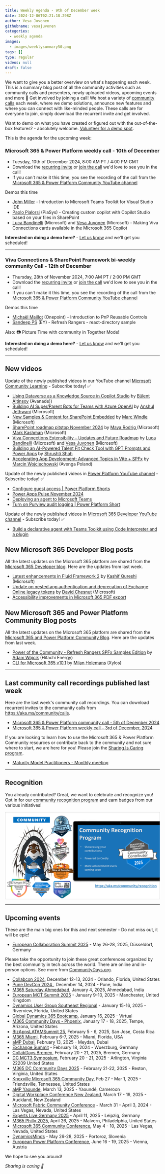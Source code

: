 ```yaml
---
title: Weekly Agenda - 9th of December week
date: 2024-12-06T02:21:18.298Z
author: Vesa Juvonen
githubname: vesajuvonen
categories:
  - weekly agenda
images:
  - images/weeklysummary50.png
tags: []
type: regular
videos: null
draft: false
---
```


We want to give you a better overview on what's happening each week. This is a summary blog post of all the community activities such as community calls and presenters, newly uploaded videos, upcoming events and more 🚀 
Get involved by joining a call! We host a variety of [community calls](https://aka.ms/community/calls) each week, where we demo solutions, announce new features and where you can connect with like-minded people. These calls are for everyone to join, simply download the recurrent invite and get involved. 

Want to demo on what you have created or figured out with the out-of-the-box features? - absolutely welcome. [Volunteer for a demo spot](https://aka.ms/community/request/demo).

This is the agenda for the upcoming week:

### Microsoft 365 & Power Platform weekly call - 10th of December

* Tuesday, 10th of December 2024, 8:00 AM PT / 4:00 PM GMT
* Download the [recurring invite](https://aka.ms/m365-dev-call) or [join the call](https://aka.ms/m365-dev-call-join) we'd love to see you in the call!
* If you can't make it this time, you see the recording of the call from the [Microsoft 365 & Power Platform Community YouTube channel](https://www.youtube.com/playlist?list=PLR9nK3mnD-OUQOW86tT5dkCRQAVGY7DlH)

Demos this time

* [John Miller](https://www.linkedin.com/in/therealjohn/) - Introduction to Microsoft Teams Toolkit for Visual Studio IDE
* [Paolo Pialorsi](https://www.linkedin.com/in/paolopialorsi/) (PiaSys) - Creating custom copilot with Copilot Studio based on your files in SharePoint
* [Luca Bandinelli](https://www.linkedin.com/in/luca-bandinelli-37b209/)  (Microsoft) and [Vesa Juvonen](https://www.linkedin.com/in/vesajuvonen/) (Microsoft)  - Making Viva Connections cards available in the Microsoft 365 Copilot

**Interested on doing a demo here?** - [Let us know](https://aka.ms/community/request/demo) and we'll get you scheduled!

---

### Viva Connections & SharePoint Framework bi-weekly community Call - 12th of December

* Thursday, 28th of November 2024, 7:00 AM PT / 2:00 PM GMT
* Download the [recurring invite](https://aka.ms/spdev-spfx-call) or [join the call](https://aka.ms/spdev-spfx-call-join) we'd love to see you in the call!
* If you can't make it this time, you see the recording of the call from the [Microsoft 365 & Power Platform Community YouTube channel](https://www.youtube.com/watch?v=gAqUr9wa2_0&list=PLR9nK3mnD-OURfm5Ypu-wK52cxBv_gXCA)

Demos this time

* [Michaël Maillot](https://www.linkedin.com/in/micha%C3%ABl-maillot-92b650334/) (Onepoint) - Introduction to PnP Reusable Controls
* [Sandeep PS](https://www.linkedin.com/in/sandeepps1299/) (EY) - Refresh Rangers - react-directory sample

Also: 📷 Picture Time with community in Together Mode!

**Interested on doing a demo here?** - [Let us know](https://aka.ms/community/request/demo) and we'll get you scheduled!

---

## New videos 

Update of the newly published videos in our YouTube channel [Microsoft Community Learning](https://www.youtube.com/@MicrosoftCommunityLearning) - Subscribe today! ✅


* [Using Dataverse as a Knowledge Source in Copilot Studio](https://www.youtube.com/watch?v=UnCEg5JEk0w) by [Bülent Altinsoy](https://www.linkedin.com/in/buelent-altinsoy) (Avanade))
* [Building AI Super/Parent Bots for Teams with Azure OpenAI](https://www.youtube.com/watch?v=gFPXpMuhYBc) by  [Anshul Jethwani](https://www.linkedin.com/in/ajethwani) (Microsoft)
* [New Samples & Content for SharePoint Embedded](https://www.youtube.com/watch?v=KB3Tt-z3zA8) by [Marc Windle](https://www.linkedin.com/in/marc-windle-908b3055/) (Microsoft)
* [SharePoint roadmap pitstop November 2024](https://www.youtube.com/watch?v=sY_nPgVmPtE) by [Maya Rodrig ](https://www.linkedin.com/in/maya-rodrig-95545a2)(Microsoft)  [Mark Kashman](ttps://www.linkedin.com/in/mark-kashman) (Microsoft)
* [Viva Connections Extensibility – Updates and Future Roadmap](https://www.youtube.com/watch?v=AvKJrbzV1TM) by [Luca Bandinelli](https://www.linkedin.com/in/luca-bandinelli-37b209) (Microsoft) and [Vesa Juvonen](https://www.linkedin.com/in/vesajuvonen) (Microsoft)   
* [Building an AI-Powered Talent Fit Check Tool with GPT Prompts and Power Apps](https://www.youtube.com/watch?v=EapMQ8rbV0c) by [Shrushti Shah](https://www.linkedin.com/in/shrushti-shah-bba565162)
* [Accelerating App Development: Advanced Topics in Vite + SPFx](https://www.youtube.com/watch?v=wmrKM_Wliu0) by [Marcin Wojciechowski](https://www.linkedin.com/in/marcin-wojciechowski-17168276) (Avenga Poland) 


Update of the newly published videos in [Power Platform YouTube channel](https://www.youtube.com/@mspowerplatform) - Subscribe today! ✅

* [Configure guest access | Power Platform Shorts](https://www.youtube.com/watch?v=XbGZ9rq1Dik)
* [Power Apps Pulse November 2024](https://www.youtube.com/watch?v=lapN37ywlEY)
* [Deploying an agent to Microsoft Teams](https://www.youtube.com/watch?v=UrmUnHsrB_s)
* [Turn on Purview audit logging | Power Platform Short](https://www.youtube.com/watch?v=UGys8QrnE4U)



Update of the newly published videos in [Microsoft 365 Developer YouTube channel](https://www.youtube.com/@Microsoft365Developer) - Subscribe today! ✅

* [Build a declarative agent with Teams Toolkit using Code Interpreter and a plugin](https://www.youtube.com/watch?v=d_Y7FS10RUk)


## New Microsoft 365 Developer Blog posts

All the latest updates on the Microsoft 365 platform are shared from the [Microsoft 365 Developer blog](https://devblogs.microsoft.com/microsoft365dev/). Here are the updates from last week.

* [Latest enhancements in Fluid Framework 2](https://devblogs.microsoft.com/microsoft365dev/latest-enhancements-in-fluid-framework-2/) by [Kashif Qureshi](https://www.linkedin.com/in/kashq/) (Microsoft)
* [Update on nested app authentication and deprecation of Exchange Online legacy tokens](https://devblogs.microsoft.com/microsoft365dev/naa-and-deprecation-of-legacy-tokens/) by [David Chesnut](https://www.linkedin.com/in/davidpchesnut/) (Microsoft)
* [Accessibility improvements in Microsoft 365 PDF export](https://devblogs.microsoft.com/microsoft365dev/accessibility-improvements-in-microsoft-365-pdf-export/)


## New Microsoft 365 and Power Platform Community Blog posts

All the latest updates on the Microsoft 365 platform are shared from the [Microsoft 365 and Power Platform Community Blog](https://pnp.github.io/blog/). Here are the updates from last week.

* [Power of the Community - Refresh Rangers SPFx Samples Edition](https://pnp.github.io/blog/post/refresh-rangers-spfx-samples-eddition-sum-up/) by [Adam Wójcik](https://www.linkedin.com/in/adam-w%C3%B3jcik-9b7777a6/) (Hitachi Energy)
* [CLI for Microsoft 365 v10.1](https://pnp.github.io/blog/cli-for-microsoft-365/cli-for-microsoft-365-v10-1/) by [Milan Holemans](https://www.linkedin.com/in/milanholemans/) (Xylos)

---

## Last community call recordings published last week

Here are the last week's community call recordings. You can download recurrent invites to the community calls from https://aka.ms/community/calls.

* [Microsoft 365 & Power Platform community call - 5th of December 2024](https://www.youtube.com/watch?v=dOkTf-gKQxc)
* [Microsoft 365 & Power Platform weekly call – 3rd of December, 2024](https://www.youtube.com/watch?v=P_INwvm6nMQ)


If you are looking to learn how to use the Microsoft 365 & Power Platform Community resources or contribute back to the community and not sure where to start, we are here for you! Please join the [Sharing Is Caring program](https://pnp.github.io/sharing-is-caring/).

* [Maturity Model Practitioners - Monthly meeting](https://aka.ms/mm4m365/invite)

---

## Recognition

You already contributed? Great, we want to celebrate and recognize you! Opt in for our [community recognition program](https://pnp.github.io/recognitionprogram/) and earn badges from our various initiatives! 

![Community Recognition](../images/community-recognition-2025.png)

---

## Upcoming events

These are the main big ones for this and next semester - Do not miss out, it will be epic!

* [European Collaboration Summit 2025](https://collabsummit.eu/) - May 26-28, 2025, Düsseldorf, Germany

Please take the opportunity to join these great conferences organized by the best community in tech across the world. There are online and in-person options. See more from [CommunityDays.org](https://www.communitydays.org/).


* [Collabcon 2024](https://www.communitydays.org/event/2024-12-12/collabcon-2024), December 12-13, 2024 - Orlando, Florida, United States
* [Pune DevCon 2024 ](https://www.communitydays.org/event/2024-12-14/pune-devcon-2024), December 14, 2024 - Pune, India
* [M365 Saturday Ahmedabad](https://www.communitydays.org/event/2025-01-04/m365-saturday-ahmedabad-2025), January 4, 2025, Ahmedabad, India
* [European MCT Summit 2025](https://www.communitydays.org/event/2025-01-09/european-mct-summit-2025) - January 9-10, 2025 - Manchester, United Kingdom
* [Dynamics User Group Southeast Regional](https://www.communitydays.org/event/2025-01-15/dynamics-user-group-southeast-regional) - January 15-16, 2025 - Riverview, Florida, United States
* [Global Dynamics 365 Bootcamp](https://www.communitydays.org/event/2025-01-16/global-dynamics-365-bootcamp), January 16, 2025 - Virtual
* [M365 Community Days - Phoenix](https://www.communitydays.org/event/2025-01-17/m365-community-days-phoenix), January 17 - 18, 2025, Tempe, Arizona, United States
* [BizAppsLATAMSummit 25](https://www.communitydays.org/event/2025-02-05/bizappslatamsummit-25), February 5 - 6, 2025,  San Jose, Costa Rica
* [M365 Miami](https://www.communitydays.org/event/2025-02-06/m365-miami), February 6-7, 2025 - Miami, Florida, USA
* [aMP Dubai](https://www.communitydays.org/event/2025-02-13/amp-dubai),  February 13, 2025 -  Meydan, Dubai
* [Exchange Summit](https://www.communitydays.org/event/2025-02-18/exchange-summit-2025) - February 18, 2024 - Wuerzburg, Germany
* [CollabDays Bremen](https://www.communitydays.org/event/2025-02-20/collabdays-bremen), February 20 - 21, 2025, Bremen, Germany
* [DC MCT3 Symposium](https://www.communitydays.org/event/2025-02-20/dc-mct3-symposium), February 20 - 21, 2025 - Arlington, Virginia 22209
United States
* [M365 DC Community Days 2025](https://www.communitydays.org/event/2025-02-21/m365-dc-community-days-2025) - February 21-22, 2025 - Reston, Virginia, United States
* [Knoxville Microsoft 365 Community Day](https://www.communitydays.org/event/2025-02-27/knoxville-microsoft-365-community-day), Feb 27 - Mar 1, 2025 - Friendsville, Tennessee, United States
* [aMP Yaounde](https://www.communitydays.org/event/2025-03-13/amp-yaounde), March 13, 2025 - Yaoundé, Cameroon
* [Digital Workplace Conference New Zealand](https://www.communitydays.org/event/2025-03-18/digital-workplace-conference-new-zealand), March 17 - 19, 2025 - Auckland, New Zealand
* [Microsoft Fabric Community Conference](https://www.communitydays.org/event/2025-03-31/microsoft-fabric-community-conference) - March 31 - April 3, 2024 - Las Vegas, Nevada, United States
* [Experts Live Germany 2025](https://www.communitydays.org/event/2025-04-11/experts-live-germany-2025) - April 11, 2025 - Leipzig, Germany
* [M365 Philly 2025](https://www.communitydays.org/event/2025-04-26/m365-philly-2025), April 26, 2025 - Malvern, Philadelphia, United States
* [Microsoft 365 Community Conference](https://www.communitydays.org/event/2025-05-04/microsoft-365-community-conference), May 4 - 10, 2025 - Las Vegas, Nevada, United States
* [DynamicsMinds](https://www.communitydays.org/event/2025-05-26/dynamicsminds-2025) - May 26-28, 2025 - Portoroz, Slovenia
* [European Power Platform Conference](https://www.communitydays.org/event/2025-06-16/european-power-platform-conference), June 16 - 19, 2025 - Vienna, Austria

We hope to see you around!

_Sharing is caring 🧡_
